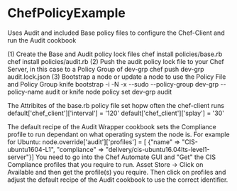 # ChefPolicyExample
Uses Audit and included Base policy files to configure the Chef-Client and run the Audit cookbook

(1) Create the Base and Audit policy lock files
chef install policies/base.rb
chef install policies/audit.rb
(2) Push the audit policy lock file to your Chef Server, in this case to a Policy Group of dev-grp
chef push dev-grp audit.lock.json
(3) Bootstrap a node or update a node to use the Policy File and Policy Group
knife bootstrap <node FQDN> -i <private ssh key> -N <node-name> -x <username> --sudo --policy-group dev-grp --policy-name audit
or
knife node policy set <node-name> dev-grp audit

The Attribites of the base.rb policy file set hopw often the chef-client runs
default['chef_client']['interval']    = '120'
default['chef_client']['splay']       = '30'

The default recipe of the Audit Wrapper cookbook sets the Compliance profile to run dependant on what operating system the node is.
For example for Ubuntu:
node.override['audit']['profiles'] = [ {"name" => "CIS-ubuntu1604-L1", "compliance" => "delivery/cis-ubuntu16.04lts-level1-server"}]
You need to go into the Chef Automate GUI and "Get" the CIS Compliance profiles that you require to run.
Asset Store -> Click on Available and then get the profile(s) you require.
Then click on profiles and adjust the default recipe of the Audit cookbook to use the correct identifier.


